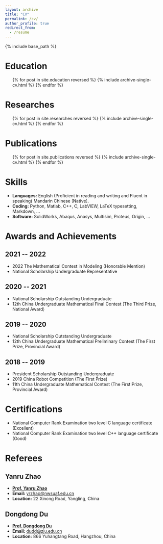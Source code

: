 ```yaml
---
layout: archive
title: "CV"
permalink: /cv/
author_profile: true
redirect_from:
  - /resume
---
```


{% include base_path %}

Education
======
<ul>{% for post in site.education reversed %}
    {% include archive-single-cv.html %}
  {% endfor %}</ul>

Researches
======
  <ul>{% for post in site.researches reversed %}
    {% include archive-single-cv.html %}
  {% endfor %}</ul>

Publications
======
  <ul>{% for post in site.publications reversed %}
    {% include archive-single-cv.html %}
  {% endfor %}</ul>
  
Skills
======
* **Languages:** English (Proficient in reading and writing and Fluent in speaking) Mandarin Chinese (Native).
* **Coding:** Python, Matlab, C++, C, LabVIEW, LaTeX typesetting, Markdown, …
* **Software:** SolidWorks, Abaqus, Anasys, Multisim, Proteus, Origin, …

Awards and Achievements
======

2021 -- 2022
------
* 2022 The Mathematical Contest in Modeling (Honorable Mention)
* National Scholarship Undergraduate Representative

2020 -- 2021
------
* National Scholarship Outstanding Undergraduate
* 12th China Undergraduate Mathematical Final Contest (The Third Prize, National Award)

2019 -- 2020
------
* National Scholarship Outstanding Undergraduate
* 12th China Undergraduate Mathematical Preliminary Contest (The First Prize, Provincial Award)

2018 -- 2019
------
* President Scholarship Outstanding Undergraduate
* 2019 China Robot Competition (The First Prize)
* 11th China Undergraduate Mathematical Contest (The First Prize, Provincial Award)

Certifications
======
* National Computer Rank Examination two level C language certificate (Excellent)
* National Computer Rank Examination two level C++ language certificate (Good)
 
Referees
======

Yanru Zhao
------
* [**Prof. Yanru Zhao**](https://cmee.nwsuaf.edu.cn/szdw/gjzcry/396312.htm)
* **Email:** [yrzhao@nwsuaf.edu.cn](mailto:yrzhao@nwsuaf.edu.cn)
* **Location:** 22 Xinong Road, Yangling, China


Dongdong Du
------
* [**Prof. Dongdong Du**](https://person.zju.edu.cn/Dudd)
* **Email:** [dudd@zju.edu.cn](mailto:dudd@zju.edu.cn)
* **Location:** 866 Yuhangtang Road, Hangzhou, China
